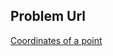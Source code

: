 ## Problem Url

[Coordinates of a point](https://codeforces.com/group/MWSDmqGsZm/contest/219158/problem/Q)